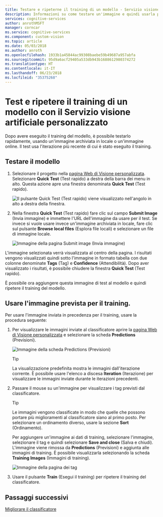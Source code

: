 ```yaml
---
title: Testare e ripeterne il training di un modello - Servizio visione artificiale personalizzato - Servizi cognitivi di Azure | Microsoft Docs
description: Informazioni su come testare un'immagine e quindi usarla per ripetere il training del modello.
services: cognitive-services
author: anrothMSFT
manager: corncar
ms.service: cognitive-services
ms.component: custom-vision
ms.topic: article
ms.date: 05/03/2018
ms.author: anroth
ms.openlocfilehash: 1933b1a45844ac99308baebe59b49687a957abfa
ms.sourcegitcommit: 95d9a6acf29405a533db943b1688612980374272
ms.translationtype: HT
ms.contentlocale: it-IT
ms.lasthandoff: 06/23/2018
ms.locfileid: "35375268"
---
```

# <a name="test-and-retrain-a-model-with-custom-vision-service"></a>Test e ripetere il training di un modello con il Servizio visione artificiale personalizzato

Dopo avere eseguito il training del modello, è possibile testarlo rapidamente, usando un'immagine archiviata in locale o un'immagine online. Il test usa l'iterazione più recente di cui è stato eseguito il training.

## <a name="test-your-model"></a>Testare il modello

1. Selezionare il progetto nella [pagina Web di Visione personalizzata](https://customvision.ai). Selezionare **Quick Test** (Test rapido) a destra della barra dei menu in alto. Questa azione apre una finestra denominata **Quick Test** (Test rapido).

    ![Il pulsante Quick Test (Test rapido) viene visualizzato nell'angolo in alto a destra della finestra.](./media/test-your-model/quick-test-button.png)

2. Nella finestra **Quick Test** (Test rapido) fare clic sul campo **Submit Image** (Invia immagine) e immettere l'URL dell'immagine da usare per il test. Se invece si vuole usare invece un'immagine archiviata in locale, fare clic sul pulsante **Browse local files** (Esplora file locali) e selezionare un file di immagine locale.

    ![Immagine della pagina Submit image (Invia immagine)](./media/test-your-model/submit-image.png)

L'immagine selezionata verrà visualizzata al centro della pagina. I risultati vengono visualizzati quindi sotto l'immagine in formato tabella con due colonne denominate **Tags** (Tag) e **Confidence** (Attendibilità). Dopo aver visualizzato i risultati, è possibile chiudere la finestra **Quick Test** (Test rapido).

È possibile ora aggiungere questa immagine di test al modello e quindi ripetere il training del modello.

## <a name="use-the-predicted-image-for-training"></a>Usare l'immagine prevista per il training.

Per usare l'immagine inviata in precedenza per il training, usare la procedura seguente:

1. Per visualizzare le immagini inviate al classificatore aprire la [pagina Web di Visione personalizzata](https://customvision.ai) e selezionare la scheda __Predictions__ (Previsioni).

    ![Immagine della scheda Predictions (Previsioni)](./media/test-your-model/predictions-tab.png)

    > [!TIP]
    > La visualizzazione predefinita mostra le immagini dall'iterazione corrente. È possibile usare l'elenco a discesa __Iteration__ (Iterazione) per visualizzare le immagini inviate durante le iterazioni precedenti.

2. Passare il mouse su un'immagine per visualizzare i tag previsti dal classificatore.

    > [!TIP]
    > Le immagini vengono classificate in modo che quelle che possono portare più miglioramenti al classificatore siano al primo posto. Per selezionare un ordinamento diverso, usare la sezione __Sort__ (Ordinamento).

    Per aggiungere un'immagine ai dati di training, selezionare l'immagine, selezionare il tag e quindi selezionare __Save and close__ (Salva e chiudi). L'immagine viene rimossa da __Predictions__ (Previsioni) e aggiunta alle immagini di training. È possibile visualizzarla selezionando la scheda __Training Images__ (Immagini di training).

    ![Immagine della pagina dei tag](./media/test-your-model/tag-image.png)

3. Usare il pulsante __Train__ (Esegui il training) per ripetere il training del classificatore.

## <a name="next-steps"></a>Passaggi successivi

[Migliorare il classificatore](getting-started-improving-your-classifier.md)